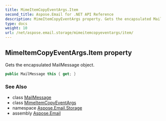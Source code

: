 ```yaml
---
title: MimeItemCopyEventArgs.Item
second_title: Aspose.Email for .NET API Reference
description: MimeItemCopyEventArgs property. Gets the encapsulated MailMessage object
type: docs
weight: 10
url: /net/aspose.email.storage/mimeitemcopyeventargs/item/
---
```

## MimeItemCopyEventArgs.Item property

Gets the encapsulated MailMessage object.

```csharp
public MailMessage this { get; }
```

### See Also

* class [MailMessage](../../../aspose.email/mailmessage/)
* class [MimeItemCopyEventArgs](../)
* namespace [Aspose.Email.Storage](../../mimeitemcopyeventargs/)
* assembly [Aspose.Email](../../../)


